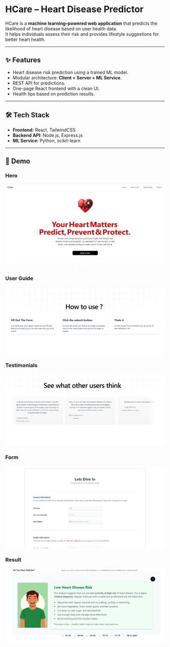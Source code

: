 # HCare – Heart Disease Predictor 

HCare is a **machine learning–powered web application** that predicts the likelihood of heart disease based on user health data.  
It helps individuals assess their risk and provides lifestyle suggestions for better heart health.  

---

## ✨ Features
- Heart disease risk prediction using a trained ML model.
- Modular architecture: **Client + Server + ML Service**.
- REST API for predictions.
- One-page React frontend with a clean UI.
- Health tips based on prediction results.

---

## 🛠 Tech Stack
- **Frontend:** React, TailwindCSS  
- **Backend API:** Node.js, Express.js  
- **ML Service:** Python, scikit-learn  

---

## 🎥 Demo

### Hero
![Input Form Screenshot](./screenshots/hero.png)

### User Guide
![Prediction Screenshot](./screenshots/user-guide.png)

### Testimonials
![Health Tips Screenshot](./screenshots/testimonials.png)

### Form
![Health Tips Screenshot](./screenshots/form.png)

### Result
![Health Tips Screenshot](./screenshots/result.png)
